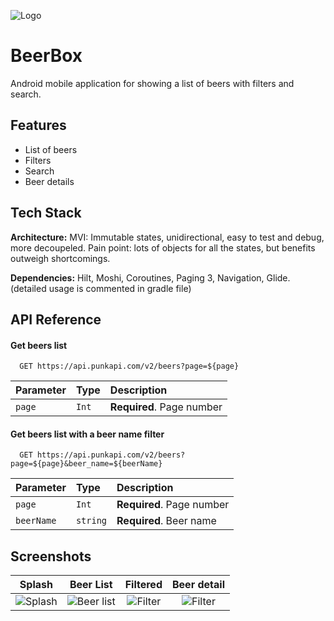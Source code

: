 
![Logo](https://i.postimg.cc/wBV3DnS5/ic-launcher-round.png)


# BeerBox

Android mobile application for showing a list of beers with filters and search.


## Features

- List of beers
- Filters
- Search
- Beer details


## Tech Stack

**Architecture:** MVI: Immutable states, unidirectional, easy to test and debug, more decoupeled. Pain point: lots of objects for all the states, but benefits outweigh shortcomings.

**Dependencies:** Hilt, Moshi, Coroutines, Paging 3, Navigation, Glide. (detailed usage is commented in gradle file)


## API Reference

#### Get beers list

```http
  GET https://api.punkapi.com/v2/beers?page=${page}
```
| Parameter | Type     | Description                       |
| :-------- | :------- | :-------------------------------- |
| `page`      | `Int` | **Required**. Page number |

#### Get beers list with a beer name filter

```http
  GET https://api.punkapi.com/v2/beers?page=${page}&beer_name=${beerName}
```

| Parameter | Type     | Description                       |
| :-------- | :------- | :-------------------------------- |
| `page`      | `Int` | **Required**. Page number |
| `beerName`      | `string` | **Required**. Beer name |


## Screenshots

|                Splash                          |                 Beer List                         |                   Filtered                     |                   Beer detail                   |
|:----------------------------------------------:|:-------------------------------------------------:|:----------------------------------------------:|:-----------------------------------------------:|
| ![Splash](https://i.postimg.cc/wMfsdn6c/1.png) | ![Beer list](https://i.postimg.cc/kG67BHQy/2.png) | ![Filter](https://i.postimg.cc/QxqjVc5w/3.png) | ![Filter](https://i.postimg.cc/DybbDvWB/5.png)  |
